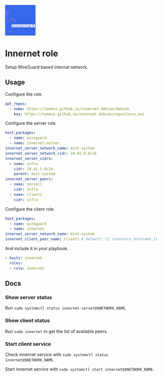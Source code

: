 <img src="/logos/innernet.png" alt="innernet logo" width="100" height="100">

# Innernet role

Setup WireGuard based internal network.

## Usage

Configure the role.

```yml
apt_repos:
  - name: https://tommie.github.io/innernet-debian/debian
    key: https://tommie.github.io/innernet-debian/repository.asc
```

Configure the server role.

```yml
host_packages:
  - name: wireguard
  - name: innernet-server
innernet_server_network_name: mint-system
innernet_server_network_cidr: 10.42.0.0/16
innernet_server_cidrs:
  - name: infra
    cidr: 10.42.5.0/24
    parent: mint-system
innernet_server_peers:
  - name: server1
    cidr: infra
  - name: client1
    cidr: infra
```

Configure the client role.

```yml
host_packages:
  - name: wireguard
  - name: innernet
innernet_server_network_name: mint-system
innernet_client_peer_name: client1 # default: {{ inventory_hostname }}
```

And include it in your playbook.

```yml
- hosts: innernet
  roles:
  - role: innernet
```

## Docs

### Show server status

Run `sudo systemctl status innernet-server@$NETWORK_NAME`.

### Show client status

Run `sudo innernet` to get the list of available peers.

### Start client service

Check innernet service with `sudo systemctl status innernet@$NETWORK_NAME`.

Start innernet service with `sudo systemctl start innernet@$NETWORK_NAME`.
